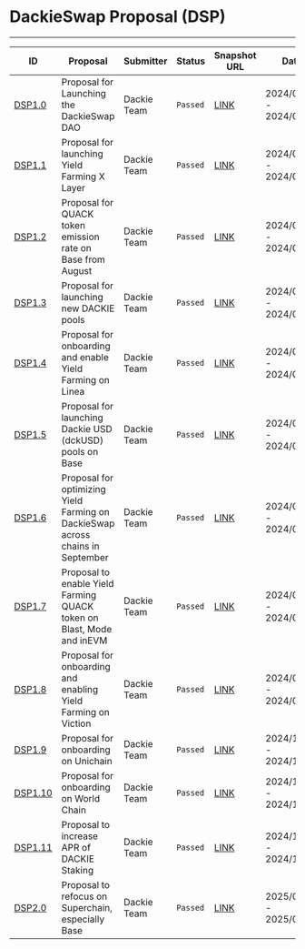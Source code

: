# DackieSwap Proposal (DSP)

---

| ID                        | Proposal                                                                       | Submitter   | Status   | Snapshot URL                                                                                                          | Date                    |
|---------------------------|--------------------------------------------------------------------------------|-------------|----------|-----------------------------------------------------------------------------------------------------------------------|-------------------------|   
| [DSP1.0](DSP/DSP1.0.md)   | Proposal for Launching the DackieSwap DAO                                      | Dackie Team | `Passed` | [LINK](https://snapshot.org/#/dackie.eth/proposal/0xfa7b44470c0032ab84af6e1fab5b11b7c2a229ba1bf80d4d5f693c9b9998a64d) | 2024/08/04 - 2024/08/07 |            
| [DSP1.1](DSP/DSP1.1.md)   | Proposal for launching Yield Farming X Layer                                   | Dackie Team | `Passed` | [LINK](https://snapshot.org/#/dackie.eth/proposal/0xd74b581a23ef73387f2b5056292f4d251d887d01ec8e2801de1a8401389960cf) | 2024/08/08 - 2024/08/09 |
| [DSP1.2](DSP/DSP1.2.md)   | Proposal for QUACK token emission rate on Base from August                     | Dackie Team | `Passed` | [LINK](https://snapshot.org/#/dackie.eth/proposal/0x53b3d6370579b5ad4e2a05608903a6974d6e35df5ccde93580c9e133c1c4dbb3) | 2024/08/08 - 2024/08/09 |
| [DSP1.3](DSP/DSP1.3.md)   | Proposal for launching new DACKIE pools                                        | Dackie Team | `Passed` | [LINK](https://snapshot.org/#/dackie.eth/proposal/0x73437fde3b78a5f6fc2f8029e8086656e5f42a89d2f8a910009ff0b20075257f) | 2024/08/12 - 2024/08/14 |
| [DSP1.4](DSP/DSP1.4.md)   | Proposal for onboarding and enable Yield Farming on Linea                      | Dackie Team | `Passed` | [LINK](https://snapshot.org/#/dackie.eth/proposal/0xe8a320bba4c93e318f20630d38bbcd7857004b3437784ac2f905cd73fa7779a5) | 2024/08/18 - 2024/08/22 |
| [DSP1.5](DSP/DSP1.5.md)   | Proposal for launching Dackie USD (dckUSD) pools on Base                       | Dackie Team | `Passed` | [LINK](https://snapshot.org/#/dackie.eth/proposal/0x9e9e318ddc09edc4f463b9f810b8d5aac3f50ebdcd5a95c0766416bf63a7c572) | 2024/08/25 - 2024/08/27 |
| [DSP1.6](DSP/DSP1.6.md)   | Proposal for optimizing Yield Farming on DackieSwap across chains in September | Dackie Team | `Passed` | [LINK](https://snapshot.org/#/dackie.eth/proposal/0x31611310a523f7056d16b97522920b2b92394a836f8755f26ff1002b5d457d39) | 2024/09/01 - 2024/09/03 |
| [DSP1.7](DSP/DSP1.7.md)   | Proposal to enable Yield Farming QUACK token on Blast, Mode and inEVM          | Dackie Team | `Passed` | [LINK](https://snapshot.org/#/dackie.eth/proposal/0xccec187020d2bab8a2fb7460d993713154ab44ef594e0d55a6d46c4ecd5373a2) | 2024/09/03 - 2024/09/05 |
| [DSP1.8](DSP/DSP1.8.md)   | Proposal for onboarding and enabling Yield Farming on Viction                  | Dackie Team | `Passed` | [LINK](https://snapshot.org/#/dackie.eth/proposal/0x774c96b7b87ab578651e28336a2394fd4197b4807a77ec12f9df62a196e0ef9a) | 2024/09/09 - 2024/09/12 |
| [DSP1.9](DSP/DSP1.9.md)   | Proposal for onboarding on Unichain                  | Dackie Team | `Passed` | [LINK](https://snapshot.box/#/s:dackie.eth/proposal/0x8d56c8215d6567a1e6e3fc142bd163a34fc0467acb2552aaa72ca881174e0160) | 2024/10/16 - 2024/10/19 |
| [DSP1.10](DSP/DSP1.10.md) | Proposal for onboarding on World Chain                  | Dackie Team | `Passed` | [LINK](https://snapshot.box/#/s:dackie.eth/proposal/0xa01519c75367352cb093f78880e28df91400929593d6ce6a5694c17d4f393982) | 2024/10/16 - 2024/10/19 |
| [DSP1.11](DSP/DSP1.11.md) | Proposal to increase APR of DACKIE Staking                  | Dackie Team | `Passed` | [LINK](https://snapshot.org/#/dackie.eth/proposal/0xb52cfe82dd95ab58eb5b8e86c5eaf26f9ae649fe33baf0f4d9c4dee53e024218) | 2024/11/19 - 2024/11/22 |
| [DSP2.0](DSP/DSP2.0.md) | Proposal to refocus on Superchain, especially Base                  | Dackie Team | `Passed` | [LINK](https://snapshot.box/#/s:dackie.eth/proposal/0x2af48bf3517a5f49f63881b3eb8d129e044bb37119d920210590d07ac0dbc860) | 2025/01/03 - 2025/01/06 |


